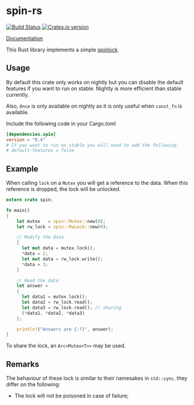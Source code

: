 spin-rs
===========

[![Build Status](https://travis-ci.org/mvdnes/spin-rs.svg)](https://travis-ci.org/mvdnes/spin-rs)
[![Crates.io version](https://img.shields.io/crates/v/spin.svg)](https://crates.io/crates/spin)

[Documentation](https://mvdnes.github.io/rust-docs/spin-rs/spin/index.html)

This Rust library implements a simple
[spinlock](https://en.wikipedia.org/wiki/Mutex).

Usage
-----

By default this crate only works on nightly but you can disable the default features
if you want to run on stable. Nightly is more efficient than stable currently.

Also, `Once` is only available on nightly as it is only useful when `const_fn` is available.

Include the following code in your Cargo.toml

```toml
[dependencies.spin]
version = "0.4"
# If you want to run on stable you will need to add the following:
# default-features = false
```

Example
-------

When calling `lock` on a `Mutex` you will get a reference to the data. When this
reference is dropped, the lock will be unlocked.

```rust
extern crate spin;

fn main()
{
    let mutex   = spin::Mutex::new(0);
    let rw_lock = spin::RwLock::new(0);

    // Modify the data
    {
      let mut data = mutex.lock();
      *data = 2;
      let mut data = rw_lock.write();
      *data = 3;
    }

    // Read the data
    let answer =
    {
      let data1 = mutex.lock();
      let data2 = rw_lock.read();
      let data3 = rw_lock.read(); // sharing
      (*data1, *data2, *data3)
    };

    println!("Answers are {:?}", answer);
}
```

To share the lock, an `Arc<Mutex<T>>` may be used.

Remarks
-------

The behaviour of these lock is similar to their namesakes in `std::sync`. they
differ on the following:

 - The lock will not be poisoned in case of failure;
